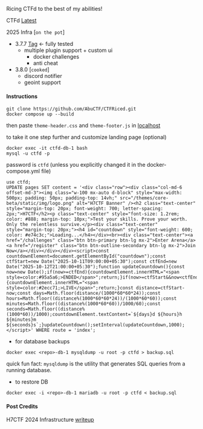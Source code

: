 Ricing CTFd to the best of my abilities!

CTFd [Latest](https://github.com/CTFd/CTFd/releases/latest)

2025 Infra [`on the pot`]
- 3.7.7 [Tag](https://github.com/AbuCTF/CTFRiced/releases/tag/3.7.7) <- fully tested
  - multiple plugin support + custom ui
    - docker challenges
    - anti cheat
- 3.8.0 [`cooked`]
  - discord notifier
  - geoint support


#### **Instructions**

```
git clone https://github.com/AbuCTF/CTFRiced.git
docker compose up --build
```
then paste `theme-header.css` and `theme-footer.js` in [localhost](https//localhost:8000/admin/config)

to take it one step further and customize landing page (optional)
```
docker exec -it ctfd-db-1 bash
mysql -u ctfd -p
```
password is `ctfd` (unless you explicitly changed it in the docker-compose.yml file)
```mysql
use ctfd;
UPDATE pages SET content = '<div class="row"><div class="col-md-6 offset-md-3"><img class="w-100 mx-auto d-block" style="max-width: 500px; padding: 50px; padding-top: 14vh;" src="/themes/core-beta/static/img/logo.png" alt="H7CTF Banner" /><h2 class="text-center" style="margin-top: 20px; font-weight: 700; letter-spacing: 2px;">H7CTF</h2><p class="text-center" style="font-size: 1.2rem; color: #888; margin-top: 10px;">Test your skills. Prove your worth. Only the relentless survive.</p><div class="text-center" style="margin-top: 20px;"><h4 id="countdown" style="font-weight: 600; color: #e74c3c;">Loading...</h4></div><br><div class="text-center"><a href="/challenges" class="btn btn-primary btn-lg mx-2">Enter Arena</a><a href="/register" class="btn btn-outline-secondary btn-lg mx-2">Join Now</a></div></div></div><script>const countdownElement=document.getElementById("countdown");const ctfStart=new Date("2025-10-11T09:00:00+05:30");const ctfEnd=new Date("2025-10-12T21:00:00+05:30");function updateCountdown(){const now=new Date();if(now>=ctfEnd){countdownElement.innerHTML="<span style=color:#95a5a6;>ENDED</span>";return;}if(now>=ctfStart&&now<ctfEnd){countdownElement.innerHTML="<span style=color:#2ecc71;>LIVE</span>";return;}const distance=ctfStart-now;const days=Math.floor(distance/(1000*60*60*24));const hours=Math.floor((distance%(1000*60*60*24))/(1000*60*60));const minutes=Math.floor((distance%(1000*60*60))/1000/60);const seconds=Math.floor((distance%(1000*60))/1000);countdownElement.textContent=`${days}d ${hours}h ${minutes}m ${seconds}s`;}updateCountdown();setInterval(updateCountdown,1000);</script>' WHERE route = 'index';
```
- for database backups
```
docker exec <repo>-db-1 mysqldump -u root -p ctfd > backup.sql
```
quick fun fact: `mysqldump`
 is the utility that generates SQL queries from a running database.

- to restore DB
```
docker exec -i <repo>-db-1 mariadb -u root -p ctfd < backup.sql
```

#### Post Credits
H7CTF 2024 Infrastructure [writeup](https://abu.h7tex.com/docs/docs/dev/h7ctfinfra/)
